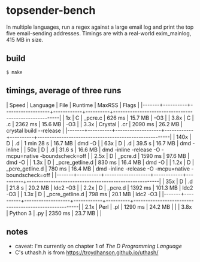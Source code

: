 # topsender-bench
In multiple languages, run a regex against a large email log and print
the top five email-sending addresses. Timings are with a real-world
exim\_mainlog, 415 MB in size.

## build
```
$ make
```

## timings, average of three runs

| Speed | Language | File              | Runtime    | MaxRSS   | Flags                                                 |
|-------+----------+-------------------+------------+----------+-------------------------------------------------------|
|    1x | C        | \_pcre.c          | 626 ms     | 15.7 MB  | -O3                                                   |
|  3.8x | C        | .c                | 2362 ms    | 15.6 MB  | -O3                                                   |
|  3.3x | Crystal  | .cr               | 2090 ms    | 26.2 MB  | crystal build --release                               |
|-------+----------+-------------------+------------+----------+-------------------------------------------------------|
|  140x | D        | .d                | 1 min 28 s | 16.7 MB  | dmd -O                                                |
|   63x | D        | .d                | 39.5 s     | 16.7 MB  | dmd -inline                                           |
|   50x | D        | .d                | 31.6 s     | 16.6 MB  | dmd -inline -release -O -mcpu=native -boundscheck=off |
|  2.5x | D        | \_pcre.d          | 1590 ms    | 97.6 MB  | dmd -O                                                |
|  1.3x | D        | \_pcre\_getline.d | 830 ms     | 16.4 MB  | dmd -O                                                |
|  1.2x | D        | \_pcre\_getline.d | 780 ms     | 16.4 MB  | dmd -inline -release -O -mcpu=native -boundscheck=off |
|-------+----------+-------------------+------------+----------+-------------------------------------------------------|
|   35x | D        | .d                | 21.8 s     | 20.2 MB  | ldc2 -O3                                              |
|  2.2x | D        | \_pcre.d          | 1392 ms    | 101.3 MB | ldc2 -O3                                              |
|  1.3x | D        | \_pcre\_getline.d | 798 ms     | 20.1 MB  | ldc2 -O3                                              |
|-------+----------+-------------------+------------+----------+-------------------------------------------------------|
|  2.1x | Perl     | .pl               | 1290 ms    | 24.2 MB  |                                                       |
|  3.8x | Python 3 | .py               | 2350 ms    | 23.7 MB  |                                                       |

## notes
- caveat: I'm currently on chapter 1 of _The D Programming Language_
- C's uthash.h is from https://troydhanson.github.io/uthash/
